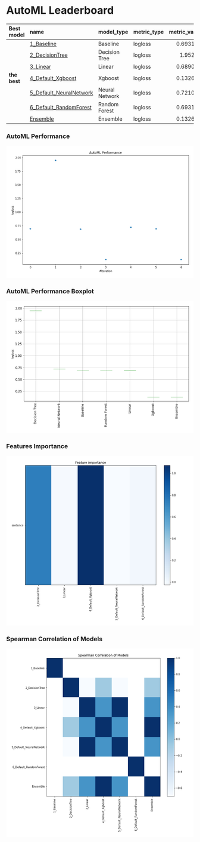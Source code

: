 # AutoML Leaderboard

| Best model   | name                                                         | model_type     | metric_type   |   metric_value |   train_time |
|:-------------|:-------------------------------------------------------------|:---------------|:--------------|---------------:|-------------:|
|              | [1_Baseline](1_Baseline/README.md)                           | Baseline       | logloss       |       0.693147 |         0.82 |
|              | [2_DecisionTree](2_DecisionTree/README.md)                   | Decision Tree  | logloss       |       1.95263  |         7.16 |
|              | [3_Linear](3_Linear/README.md)                               | Linear         | logloss       |       0.689041 |         5.46 |
| **the best** | [4_Default_Xgboost](4_Default_Xgboost/README.md)             | Xgboost        | logloss       |       0.132609 |        12.37 |
|              | [5_Default_NeuralNetwork](5_Default_NeuralNetwork/README.md) | Neural Network | logloss       |       0.721024 |         4.45 |
|              | [6_Default_RandomForest](6_Default_RandomForest/README.md)   | Random Forest  | logloss       |       0.693147 |         6.17 |
|              | [Ensemble](Ensemble/README.md)                               | Ensemble       | logloss       |       0.132609 |         0.24 |

### AutoML Performance
![AutoML Performance](ldb_performance.png)

### AutoML Performance Boxplot
![AutoML Performance Boxplot](ldb_performance_boxplot.png)

### Features Importance
![features importance across models](features_heatmap.png)



### Spearman Correlation of Models
![models spearman correlation](correlation_heatmap.png)

